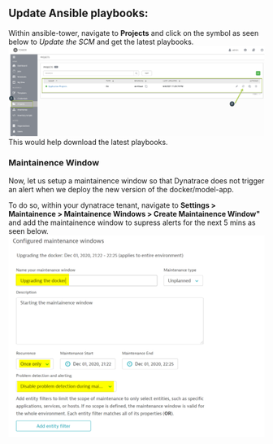 ## Update Ansible playbooks:
Within ansible-tower, navigate to **Projects** and click on the symbol as seen below to *Update the SCM* and get the latest playbooks.
![Ansible-Playbooks-Sync](../../../assets/images/Sync-playbooks.png)
This would help download the latest playbooks.


### Maintainence Window
Now, let us setup a maintainence window so that Dynatrace does not trigger an alert when we deploy the new version of the docker/model-app.

To do so, within your dynatrace tenant, navigate to **Settings > Maintainence > Maintainence Windows > Create Maintainence Window"** and add the maintainence window to supress alerts for the next 5 mins as seen below.
![Ansible-Docker](../../../assets/images/Maintainence-window.png)


